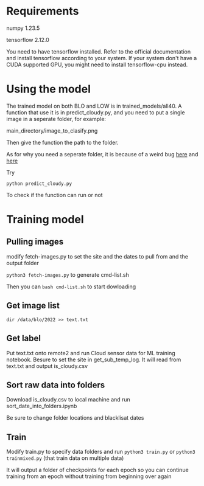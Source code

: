 # Requirements

numpy 1.23.5

tensorflow 2.12.0

You need to have tensorflow installed. Refer to the official documentation and install tensorflow according to your system. If your system don't have a CUDA supported GPU, you might need to install tensorflow-cpu instead.

# Using the model

The trained model on both BLO and LOW is in trained_models/all40. A function that use it is in predict_cloudy.py, and you need to put
a single image in a seperate folder, for example:

main_directory/image_to_clasify.png

Then give the function the path to the folder.

As for why you need a seperate folder, it is because of a weird bug [here](https://stackoverflow.com/questions/72348377/why-does-image-dataset-from-directory-return-a-different-array-than-loading-imag) and [here](https://stackoverflow.com/questions/72348377/why-does-image-dataset-from-directory-return-a-different-array-than-loading-imag)

Try

`python predict_cloudy.py`

To check if the function can run or not

# Training model

## Pulling images

modify fetch-images.py to set the site and the dates to pull from and the output folder

`python3 fetch-images.py` to generate cmd-list.sh

Then you can `bash cmd-list.sh` to start dowloading

## Get image list

`dir /data/blo/2022 >> text.txt`

## Get label

Put text.txt onto remote2 and run Cloud sensor data for ML training notebook. Besure to set the site in get_sub_temp_log. It will
read from text.txt and output is_cloudy.csv

## Sort raw data into folders

Download is_cloudy.csv to local machine and run sort_date_into_folders.ipynb

Be sure to change folder locations and blacklisat dates

## Train

Modify train.py to specify data folders and run `python3 train.py` or `python3 trainmixed.py` (that train data on multiple data)

It will output a folder of checkpoints for each epoch so you can continue training from an epoch without training from beginning over again
